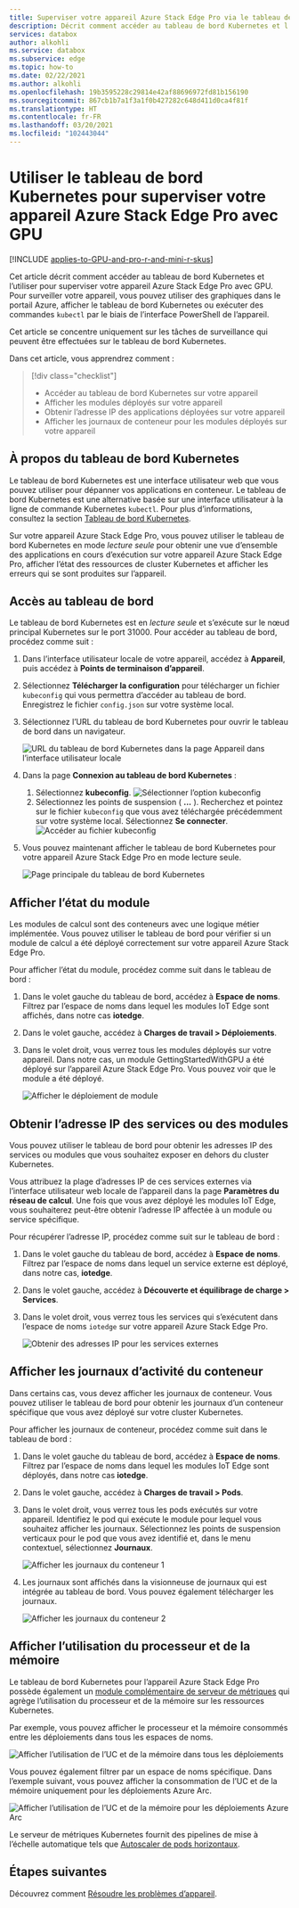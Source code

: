 ```yaml
---
title: Superviser votre appareil Azure Stack Edge Pro via le tableau de bord Kubernetes | Microsoft Docs
description: Décrit comment accéder au tableau de bord Kubernetes et l’utiliser pour superviser votre appareil Azure Stack Edge Pro.
services: databox
author: alkohli
ms.service: databox
ms.subservice: edge
ms.topic: how-to
ms.date: 02/22/2021
ms.author: alkohli
ms.openlocfilehash: 19b3595228c29814e42af88696972fd81b156190
ms.sourcegitcommit: 867cb1b7a1f3a1f0b427282c648d411d0ca4f81f
ms.translationtype: HT
ms.contentlocale: fr-FR
ms.lasthandoff: 03/20/2021
ms.locfileid: "102443044"
---
```

# <a name="use-kubernetes-dashboard-to-monitor-your-azure-stack-edge-pro-gpu-device"></a>Utiliser le tableau de bord Kubernetes pour superviser votre appareil Azure Stack Edge Pro avec GPU

[!INCLUDE [applies-to-GPU-and-pro-r-and-mini-r-skus](../../includes/azure-stack-edge-applies-to-gpu-pro-r-mini-r-sku.md)]

Cet article décrit comment accéder au tableau de bord Kubernetes et l’utiliser pour superviser votre appareil Azure Stack Edge Pro avec GPU. Pour surveiller votre appareil, vous pouvez utiliser des graphiques dans le portail Azure, afficher le tableau de bord Kubernetes ou exécuter des commandes `kubectl` par le biais de l’interface PowerShell de l’appareil. 

Cet article se concentre uniquement sur les tâches de surveillance qui peuvent être effectuées sur le tableau de bord Kubernetes.

Dans cet article, vous apprendrez comment :

> [!div class="checklist"]
>
> * Accéder au tableau de bord Kubernetes sur votre appareil
> * Afficher les modules déployés sur votre appareil
> * Obtenir l’adresse IP des applications déployées sur votre appareil
> * Afficher les journaux de conteneur pour les modules déployés sur votre appareil


## <a name="about-kubernetes-dashboard"></a>À propos du tableau de bord Kubernetes

Le tableau de bord Kubernetes est une interface utilisateur web que vous pouvez utiliser pour dépanner vos applications en conteneur. Le tableau de bord Kubernetes est une alternative basée sur une interface utilisateur à la ligne de commande Kubernetes `kubectl`. Pour plus d’informations, consultez la section [Tableau de bord Kubernetes](https://kubernetes.io/docs/tasks/access-application-cluster/web-ui-dashboard/). 

Sur votre appareil Azure Stack Edge Pro, vous pouvez utiliser le tableau de bord Kubernetes en mode *lecture seule* pour obtenir une vue d’ensemble des applications en cours d’exécution sur votre appareil Azure Stack Edge Pro, afficher l’état des ressources de cluster Kubernetes et afficher les erreurs qui se sont produites sur l’appareil.

## <a name="access-dashboard"></a>Accès au tableau de bord

Le tableau de bord Kubernetes est en *lecture seule* et s’exécute sur le nœud principal Kubernetes sur le port 31000. Pour accéder au tableau de bord, procédez comme suit : 

1. Dans l’interface utilisateur locale de votre appareil, accédez à **Appareil**, puis accédez à **Points de terminaison d’appareil**. 
1. Sélectionnez **Télécharger la configuration** pour télécharger un fichier `kubeconfig` qui vous permettra d’accéder au tableau de bord. Enregistrez le fichier `config.json` sur votre système local.
1. Sélectionnez l’URL du tableau de bord Kubernetes pour ouvrir le tableau de bord dans un navigateur.

    ![URL du tableau de bord Kubernetes dans la page Appareil dans l’interface utilisateur locale](./media/azure-stack-edge-gpu-monitor-kubernetes-dashboard/kubernetes-dashboard-url-local-ui-1.png)

1. Dans la page **Connexion au tableau de bord Kubernetes** :
    
    1. Sélectionnez **kubeconfig**. 
        ![Sélectionner l’option kubeconfig](./media/azure-stack-edge-gpu-monitor-kubernetes-dashboard/kubernetes-dashboard-sign-in-1.png) 
    1. Sélectionnez les points de suspension ( **...** ). Recherchez et pointez sur le fichier `kubeconfig` que vous avez téléchargée précédemment sur votre système local. Sélectionnez **Se connecter**.
        ![Accéder au fichier kubeconfig](./media/azure-stack-edge-gpu-monitor-kubernetes-dashboard/kubernetes-dashboard-sign-in-2.png)    

6. Vous pouvez maintenant afficher le tableau de bord Kubernetes pour votre appareil Azure Stack Edge Pro en mode lecture seule.

    ![Page principale du tableau de bord Kubernetes](./media/azure-stack-edge-gpu-monitor-kubernetes-dashboard/kubernetes-dashboard-main-page-1.png)

## <a name="view-module-status"></a>Afficher l’état du module

Les modules de calcul sont des conteneurs avec une logique métier implémentée. Vous pouvez utiliser le tableau de bord pour vérifier si un module de calcul a été déployé correctement sur votre appareil Azure Stack Edge Pro.

Pour afficher l’état du module, procédez comme suit dans le tableau de bord :

1. Dans le volet gauche du tableau de bord, accédez à **Espace de noms**. Filtrez par l’espace de noms dans lequel les modules IoT Edge sont affichés, dans notre cas **iotedge**.
1. Dans le volet gauche, accédez à **Charges de travail > Déploiements**.
1. Dans le volet droit, vous verrez tous les modules déployés sur votre appareil. Dans notre cas, un module GettingStartedWithGPU a été déployé sur l’appareil Azure Stack Edge Pro. Vous pouvez voir que le module a été déployé.

    ![Afficher le déploiement de module](./media/azure-stack-edge-gpu-monitor-kubernetes-dashboard/kubernetes-view-module-deployment-1.png)

 
## <a name="get-ip-address-for-services-or-modules"></a>Obtenir l’adresse IP des services ou des modules

Vous pouvez utiliser le tableau de bord pour obtenir les adresses IP des services ou modules que vous souhaitez exposer en dehors du cluster Kubernetes. 

Vous attribuez la plage d’adresses IP de ces services externes via l’interface utilisateur web locale de l’appareil dans la page **Paramètres du réseau de calcul**. Une fois que vous avez déployé les modules IoT Edge, vous souhaiterez peut-être obtenir l’adresse IP affectée à un module ou service spécifique. 

Pour récupérer l’adresse IP, procédez comme suit sur le tableau de bord :

1. Dans le volet gauche du tableau de bord, accédez à **Espace de noms**. Filtrez par l’espace de noms dans lequel un service externe est déployé, dans notre cas, **iotedge**.
1. Dans le volet gauche, accédez à **Découverte et équilibrage de charge > Services**.
1. Dans le volet droit, vous verrez tous les services qui s’exécutent dans l’espace de noms `iotedge` sur votre appareil Azure Stack Edge Pro.

    ![Obtenir des adresses IP pour les services externes](./media/azure-stack-edge-gpu-monitor-kubernetes-dashboard/kubernetes-get-ip-external-service-1.png)

## <a name="view-container-logs"></a>Afficher les journaux d’activité du conteneur

Dans certains cas, vous devez afficher les journaux de conteneur. Vous pouvez utiliser le tableau de bord pour obtenir les journaux d’un conteneur spécifique que vous avez déployé sur votre cluster Kubernetes.

Pour afficher les journaux de conteneur, procédez comme suit dans le tableau de bord :

1. Dans le volet gauche du tableau de bord, accédez à **Espace de noms**. Filtrez par l’espace de noms dans lequel les modules IoT Edge sont déployés, dans notre cas **iotedge**.
1. Dans le volet gauche, accédez à **Charges de travail > Pods**.
1. Dans le volet droit, vous verrez tous les pods exécutés sur votre appareil. Identifiez le pod qui exécute le module pour lequel vous souhaitez afficher les journaux. Sélectionnez les points de suspension verticaux pour le pod que vous avez identifié et, dans le menu contextuel, sélectionnez **Journaux**.

    ![Afficher les journaux du conteneur 1](./media/azure-stack-edge-gpu-monitor-kubernetes-dashboard/kubernetes-view-container-logs-1.png)

1. Les journaux sont affichés dans la visionneuse de journaux qui est intégrée au tableau de bord. Vous pouvez également télécharger les journaux.

    ![Afficher les journaux du conteneur 2](./media/azure-stack-edge-gpu-monitor-kubernetes-dashboard/kubernetes-view-container-logs-1.png)
    

## <a name="view-cpu-memory-usage"></a>Afficher l’utilisation du processeur et de la mémoire

Le tableau de bord Kubernetes pour l’appareil Azure Stack Edge Pro possède également un [module complémentaire de serveur de métriques](https://kubernetes.io/docs/tasks/debug-application-cluster/resource-metrics-pipeline/) qui agrège l’utilisation du processeur et de la mémoire sur les ressources Kubernetes.
 
Par exemple, vous pouvez afficher le processeur et la mémoire consommés entre les déploiements dans tous les espaces de noms. 

![Afficher l’utilisation de l’UC et de la mémoire dans tous les déploiements](./media/azure-stack-edge-gpu-monitor-kubernetes-dashboard/view-cpu-memory-all-1.png)

Vous pouvez également filtrer par un espace de noms spécifique. Dans l’exemple suivant, vous pouvez afficher la consommation de l’UC et de la mémoire uniquement pour les déploiements Azure Arc.  

![Afficher l’utilisation de l’UC et de la mémoire pour les déploiements Azure Arc](./media/azure-stack-edge-gpu-monitor-kubernetes-dashboard/view-cpu-memory-azure-arc-1.png)

Le serveur de métriques Kubernetes fournit des pipelines de mise à l’échelle automatique tels que [Autoscaler de pods horizontaux](https://kubernetes.io/docs/tasks/run-application/horizontal-pod-autoscale/).


## <a name="next-steps"></a>Étapes suivantes

Découvrez comment [Résoudre les problèmes d’appareil](azure-stack-edge-gpu-troubleshoot.md).
